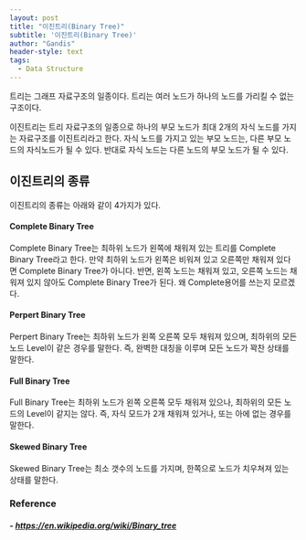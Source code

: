```yaml
---
layout: post
title: "이진트리(Binary Tree)"
subtitle: '이진트리(Binary Tree)'
author: "Gandis"
header-style: text
tags:
  - Data Structure
---
```


트리는 그래프 자료구조의 일종이다. 트리는 여러 노드가 하나의 노드를 가리킬 수 없는 구조이다. 

이진트리는 트리 자료구조의 일종으로 하나의 부모 노드가 최대 2개의 자식 노드를 가지는 자료구조를 이진트리라고 한다. 자식 노드를 가지고 있는 부모 노드는, 다른 부모 노드의 자식노드가 될 수 있다. 반대로 자식 노드는 다른 노드의 부모 노드가 될 수 있다.

## 이진트리의 종류

이진트리의 종류는 아래와 같이 4가지가 있다.

#### **Complete Binary Tree**
Complete Binary Tree는 최하위 노드가 왼쪽에 채워져 있는 트리를 Complete Binary Tree라고 한다. 만약 최하위 노드가 왼쪽은 비워져 있고 오른쪽만 채워져 있다면 Complete Binary Tree가 아니다. 반면, 왼쪽 노드는 채워져 있고, 오른쪽 노드는 채워져 있지 않아도 Complete Binary Tree가 된다. 왜 Complete용어를 쓰는지 모르겠다.

#### **Perpert Binary Tree**
Perpert Binary Tree는 최하위 노드가 왼쪽 오른쪽 모두 채워져 있으며, 최하위의 모든 노드 Level이 같은 경우를 말한다. 즉, 완벽한 대칭을 이루며 모든 노드가 꽉찬 상태를 말한다.

#### **Full Binary Tree**
Full Binary Tree는 최하위 노드가 왼쪽 오른쪽 모두 채워져 있으나, 최하위의 모든 노드의 Level이 같지는 않다. 즉, 자식 모드가 2개 채워져 있거나, 또는 아에 없는 경우를 말한다.

#### **Skewed Binary Tree**
Skewed Binary Tree는 최소 갯수의 노드를 가지며, 한쪽으로 노드가 치우쳐져 있는 상태를 말한다.


### **Reference**
##### - https://en.wikipedia.org/wiki/Binary_tree



